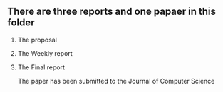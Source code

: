 
## There are three reports  and one papaer in this folder  
1. The proposal  
2. The Weekly report  
3. The Final report  

   The paper has been submitted to the Journal of Computer Science  
